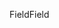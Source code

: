 <span data-ttu-id="7e229-101">Field</span><span class="sxs-lookup"><span data-stu-id="7e229-101">Field</span></span>
